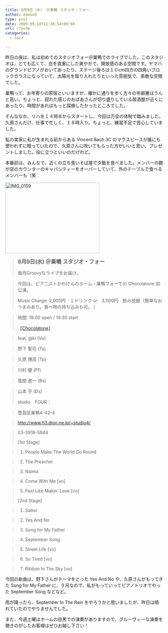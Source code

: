 ```yaml
---
title: 9月9日（水） ＠巣鴨 スタジオ・フォー
author: eawind
type: post
date: 2009-09-10T11:20:54+09:00
url: /?p=56
categories:
  - Jazz

---
```

昨日の夜は、私は初めてのスタジオフォー＠巣鴨でのライブでした。このスタジオは、とても広くて、白を貴重にした爽やかで、開放感のある空間です。ヤマハのグランドピアノがおいてあったり、ステージ後ろは１０cm四方の四角いブロックガラスになっていて、太陽光を取り入れたりといった雰囲気で、素敵な空間でした。

巣鴨って、お年寄りの原宿といいますが、確かに通りを歩く方々の年齢層はうんと高い。ちょっと、寂れた感じのおばあさんが切り盛りしている居酒屋が近くにあったり、時間があればもっと探検したかったところでした。

そんななか、リハを１４時半からスタートし、今回は万全の体制で臨みました。久原さんだけ、仕事で忙しく、１８時入り。ちょっと、練習不足で苦心していました。

私の実家に私が生まれる前からある Vincent Bach 3C のマウスピースが誰にも使われずに眠っていたので、久原さんに吹いてもらった方がいいと思い、プレゼントしました。役に立つといいのだけれど。

本番前は、みんなで、近くの立ち食いそば屋で夕飯を食べました。メンバーの数が店のカウンターのキャパシティーをオーバーしていて、外のテーブルで食べるメンバーも（笑

<span class="mt-enclosure mt-enclosure-image" style="display: inline;"><a href="/img/wp/2009/09/IMG_0159.jpg"><img class="alignnone size-medium wp-image-821" src="/img/wp/2009/09/IMG_0159.jpg" alt="IMG_0159" width="300" height="225" srcset="/img/wp/2009/09/IMG_0159.jpg 300w, /img/wp/2009/09/IMG_0159-1024x768.jpg 1024w" sizes="(max-width: 300px) 100vw, 300px" /></a></span>

> <big><strong>9月9日(水) ＠巣鴨 スタジオ・フォー</strong></big>
> 
> 毎月Groovyなライブをお届け。
  
> 今回は、ピアニストかわけんのホーム・巣鴨フォーでの Chocolatone 初公演。
> 
> Music Charge: 2,000円　１ドリンク or　3,000円　飲み放題（簡単なおつまみあり。食べ物の持ち込みも可。 ）
  
> 時間: 19:00 open / 19:30 start
> 
> 【[Chocolatone][1]】
  
> feat. @ki (Vo)
  
> 野下 聖司 (Ts)
  
> 久原 博高 (Tp)
  
> 川村 健 (Pf)
  
> 風間 進一 (Bs)
  
> 山本 亨 (Ds)
> 
> studio　FOUR：
  
> 豊島区巣鴨4-42-4
  
> http://www.h3.dion.ne.jp/~studio4/
  
> 03-3918-5944
> 
> [1st Stage]
  
> 1. People Make The World Go Round
  
> 2. The Preacher
  
> 3. Naima
  
> 4. Come With Me [vo]
  
> 5. Feel Like Makin' Love [vo]
> 
> [2nd Stage]
  
> 1. Sabor
  
> 2. Yes And No
  
> 3. Song for My Father
  
> 4. September Song
  
> 5. Street Life [vo]
  
> 6. So Tired [vo]
  
> 7. Ribbon In The Sky [vo]

今回の新曲は、野下さんがテーマをとった Yes And No や、久原さんがもってきた Song for My Father に、９月なので、私がもっていってピアノトリオでやった September Song などなど。

雨が降ったら、September In The Rain をやろうかと思いましたが、昨日は晴れていたのでやりませんでした。

また、今週土曜はホームの目黒での演奏がありますので、グルーヴィーな演奏を聴きのがしたお客様はぜひお越し下さい！

 [1]: http://www.eawind.net/?page_id=930

